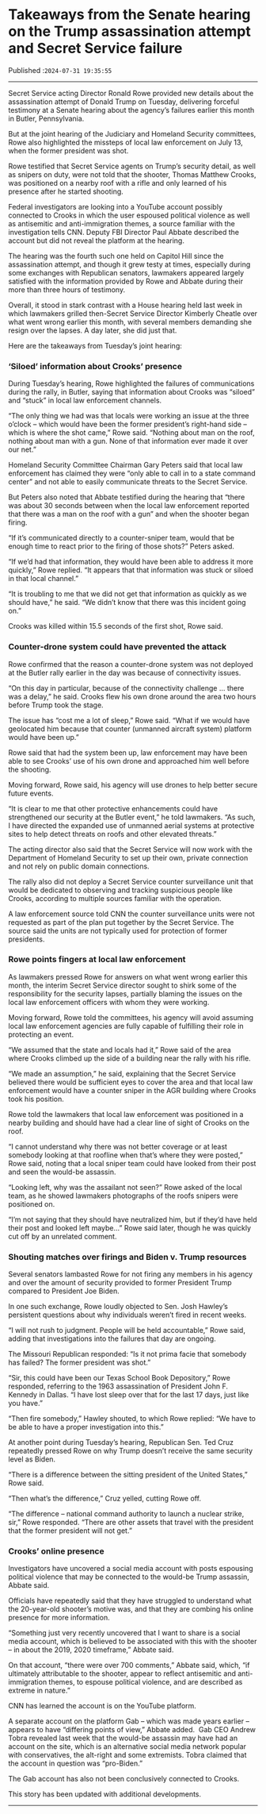 # Takeaways from the Senate hearing on the Trump assassination attempt and Secret Service failure

Published :`2024-07-31 19:35:55`

---

Secret Service acting Director Ronald Rowe provided new details about the assassination attempt of Donald Trump on Tuesday, delivering forceful testimony at a Senate hearing about the agency’s failures earlier this month in Butler, Pennsylvania.

But at the joint hearing of the Judiciary and Homeland Security committees, Rowe also highlighted the missteps of local law enforcement on July 13, when the former president was shot.

Rowe testified that Secret Service agents on Trump’s security detail, as well as snipers on duty, were not told that the shooter, Thomas Matthew Crooks, was positioned on a nearby roof with a rifle and only learned of his presence after he started shooting.

Federal investigators are looking into a YouTube account possibly connected to Crooks in which the user espoused political violence as well as antisemitic and anti-immigration themes, a source familiar with the investigation tells CNN. Deputy FBI Director Paul Abbate described the account but did not reveal the platform at the hearing.

The hearing was the fourth such one held on Capitol Hill since the assassination attempt, and though it grew testy at times, especially during some exchanges with Republican senators, lawmakers appeared largely satisfied with the information provided by Rowe and Abbate during their more than three hours of testimony.

Overall, it stood in stark contrast with a House hearing held last week in which lawmakers grilled then-Secret Service Director Kimberly Cheatle over what went wrong earlier this month, with several members demanding she resign over the lapses. A day later, she did just that.

Here are the takeaways from Tuesday’s joint hearing:

### ‘Siloed’ information about Crooks’ presence

During Tuesday’s hearing, Rowe highlighted the failures of communications during the rally, in Butler, saying that information about Crooks was “siloed” and “stuck” in local law enforcement channels.

“The only thing we had was that locals were working an issue at the three o’clock – which would have been the former president’s right-hand side – which is where the shot came,” Rowe said. “Nothing about man on the roof, nothing about man with a gun. None of that information ever made it over our net.”

Homeland Security Committee Chairman Gary Peters said that local law enforcement has claimed they were “only able to call in to a state command center” and not able to easily communicate threats to the Secret Service.

But Peters also noted that Abbate testified during the hearing that “there was about 30 seconds between when the local law enforcement reported that there was a man on the roof with a gun” and when the shooter began firing.

“If it’s communicated directly to a counter-sniper team, would that be enough time to react prior to the firing of those shots?” Peters asked.

“If we’d had that information, they would have been able to address it more quickly,” Rowe replied. “It appears that that information was stuck or siloed in that local channel.”

“It is troubling to me that we did not get that information as quickly as we should have,” he said. “We didn’t know that there was this incident going on.”

Crooks was killed within 15.5 seconds of the first shot, Rowe said.

### Counter-drone system could have prevented the attack

Rowe confirmed that the reason a counter-drone system was not deployed at the Butler rally earlier in the day was because of connectivity issues.

“On this day in particular, because of the connectivity challenge … there was a delay,” he said. Crooks flew his own drone around the area two hours before Trump took the stage.

The issue has “cost me a lot of sleep,” Rowe said. “What if we would have geolocated him because that counter (unmanned aircraft system) platform would have been up.”

Rowe said that had the system been up, law enforcement may have been able to see Crooks’ use of his own drone and approached him well before the shooting.

Moving forward, Rowe said, his agency will use drones to help better secure future events.

“It is clear to me that other protective enhancements could have strengthened our security at the Butler event,” he told lawmakers. “As such, I have directed the expanded use of unmanned aerial systems at protective sites to help detect threats on roofs and other elevated threats.”

The acting director also said that the Secret Service will now work with the Department of Homeland Security to set up their own, private connection and not rely on public domain connections.

The rally also did not deploy a Secret Service counter surveillance unit that would be dedicated to observing and tracking suspicious people like Crooks, according to multiple sources familiar with the operation.

A law enforcement source told CNN the counter surveillance units were not requested as part of the plan put together by the Secret Service. The source said the units are not typically used for protection of former presidents.

### Rowe points fingers at local law enforcement

As lawmakers pressed Rowe for answers on what went wrong earlier this month, the interim Secret Service director sought to shirk some of the responsibility for the security lapses, partially blaming the issues on the local law enforcement officers with whom they were working.

Moving forward, Rowe told the committees, his agency will avoid assuming local law enforcement agencies are fully capable of fulfilling their role in protecting an event.

“We assumed that the state and locals had it,” Rowe said of the area where Crooks climbed up the side of a building near the rally with his rifle.

“We made an assumption,” he said, explaining that the Secret Service believed there would be sufficient eyes to cover the area and that local law enforcement would have a counter sniper in the AGR building where Crooks took his position.

Rowe told the lawmakers that local law enforcement was positioned in a nearby building and should have had a clear line of sight of Crooks on the roof.

“I cannot understand why there was not better coverage or at least somebody looking at that roofline when that’s where they were posted,” Rowe said, noting that a local sniper team could have looked from their post and seen the would-be assassin.

“Looking left, why was the assailant not seen?” Rowe asked of the local team, as he showed lawmakers photographs of the roofs snipers were positioned on.

“I’m not saying that they should have neutralized him, but if they’d have held their post and looked left maybe…” Rowe said later, though he was quickly cut off by an unrelated comment.

### Shouting matches over firings and Biden v. Trump resources

Several senators lambasted Rowe for not firing any members in his agency and over the amount of security provided to former President Trump compared to President Joe Biden.

In one such exchange, Rowe loudly objected to Sen. Josh Hawley’s persistent questions about why individuals weren’t fired in recent weeks.

“I will not rush to judgment. People will be held accountable,” Rowe said, adding that investigations into the failures that day are ongoing.

The Missouri Republican responded: “Is it not prima facie that somebody has failed? The former president was shot.”

“Sir, this could have been our Texas School Book Depository,” Rowe responded, referring to the 1963 assassination of President John F. Kennedy in Dallas. “I have lost sleep over that for the last 17 days, just like you have.”

“Then fire somebody,” Hawley shouted, to which Rowe replied: “We have to be able to have a proper investigation into this.”

At another point during Tuesday’s hearing, Republican Sen. Ted Cruz repeatedly pressed Rowe on why Trump doesn’t receive the same security level as Biden.

“There is a difference between the sitting president of the United States,” Rowe said.

“Then what’s the difference,” Cruz yelled, cutting Rowe off.

“The difference – national command authority to launch a nuclear strike, sir,” Rowe responded. “There are other assets that travel with the president that the former president will not get.”

### Crooks’ online presence

Investigators have uncovered a social media account with posts espousing political violence that may be connected to the would-be Trump assassin, Abbate said.

Officials have repeatedly said that they have struggled to understand what the 20-year-old shooter’s motive was, and that they are combing his online presence for more information.

“Something just very recently uncovered that I want to share is a social media account, which is believed to be associated with this with the shooter – in about the 2019, 2020 timeframe,” Abbate said.

On that account, “there were over 700 comments,” Abbate said, which, “if ultimately attributable to the shooter, appear to reflect antisemitic and anti-immigration themes, to espouse political violence, and are described as extreme in nature.”

CNN has learned the account is on the YouTube platform.

A separate account on the platform Gab – which was made years earlier – appears to have “differing points of view,” Abbate added.  Gab CEO Andrew Tobra revealed last week that the would-be assassin may have had an account on the site, which is an alternative social media network popular with conservatives, the alt-right and some extremists. Tobra claimed that the account in question was “pro-Biden.”

The Gab account has also not been conclusively connected to Crooks.

This story has been updated with additional developments.

---

